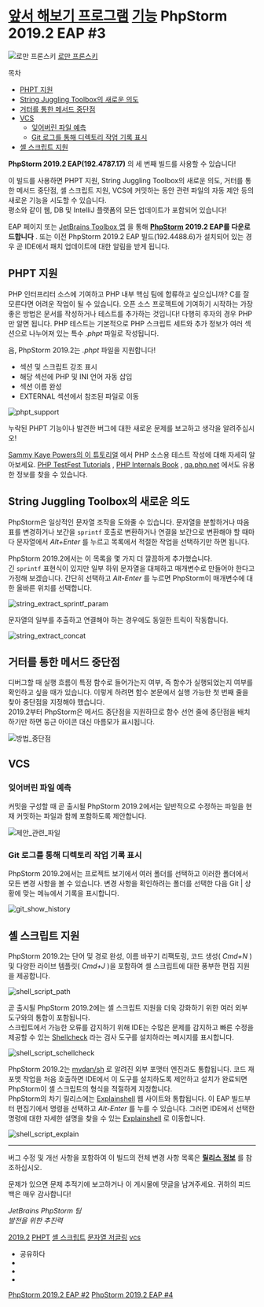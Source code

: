 [앞서 해보기 프로그램](/phpstorm/category/eap/) [기능](/phpstorm/category/features/) PhpStorm 2019.2 EAP #3 
========================

![로만 프론스키](https://secure.gravatar.com/avatar/269798998e24876e4f3ea6f6d1effdc7?s=200&r=g) [로만 프론스키](https://blog.jetbrains.com/author/rpronskiy) 



 목차

  

- [PHPT 지원](#PHPT_support "PHPT 지원")
- [String Juggling Toolbox의 새로운 의도](#New_Intentions_in_String_Juggling_Toolbox "String Juggling Toolbox의 새로운 의도")
- [거터를 통한 메서드 중단점](#Method_Breakpoints_via_the_gutter "거터를 통한 메서드 중단점")
- [VCS](#VCS "VCS")
    - [잊어버린 파일 예측](#Predicting_forgotten_files "잊어버린 파일 예측")
    - [Git 로그를 통해 디렉토리 작업 기록 표시](#Show_history_for_directory_works_through_Git_log "Git 로그를 통해 디렉토리 작업 기록 표시")
- [셸 스크립트 지원](#Support_for_Shell_Scripts "셸 스크립트 지원")



 **PhpStorm 2019.2 EAP(192.4787.17)** 의 세 번째 빌드를 사용할 수 있습니다!

 이 빌드를 사용하면 PHPT 지원, String Juggling Toolbox의 새로운 의도, 거터를 통한 메서드 중단점, 셸 스크립트 지원, VCS에 커밋하는 동안 관련 파일의 자동 제안 등의 새로운 기능을 시도할 수 있습니다.  
 평소와 같이 웹, DB 및 IntelliJ 플랫폼의 모든 업데이트가 포함되어 있습니다!

 EAP 페이지 또는 [JetBrains Toolbox 앱](https://www.jetbrains.com/toolbox/app/) 을 통해 **[PhpStorm](https://www.jetbrains.com/phpstorm/eap/) 2019.2 EAP를 다운로드합니다** . 또는 이전 PhpStorm 2019.2 EAP 빌드(192.4488.6)가 설치되어 있는 경우 곧 IDE에서 패치 업데이트에 대한 알림을 받게 됩니다.

 PHPT 지원
--------

 PHP 인터프리터 소스에 기여하고 PHP 내부 핵심 팀에 합류하고 싶으십니까? C를 잘 모른다면 어려운 작업이 될 수 있습니다. 오픈 소스 프로젝트에 기여하기 시작하는 가장 좋은 방법은 문서를 작성하거나 테스트를 추가하는 것입니다! 다행히 후자의 경우 PHP만 알면 됩니다. PHP 테스트는 기본적으로 PHP 스크립트 세트와 추가 정보가 여러 섹션으로 나누어져 있는 특수 *.phpt* 파일로 작성됩니다.

 음, PhpStorm 2019.2는 *.phpt* 파일을 지원합니다!

- 섹션 및 스크립트 강조 표시
- 해당 섹션에 PHP 및 INI 언어 자동 삽입
- 섹션 이름 완성
- EXTERNAL 섹션에서 참조된 파일로 이동

![phpt_support](https://blog.jetbrains.com/wp-content/uploads/2019/06/phpstorm-phpt_support.png)

 누락된 PHPT 기능이나 발견한 버그에 대한 새로운 문제를 보고하고 생각을 알려주십시오!

 [Sammy Kaye Powers의 이 튜토리얼](https://phptestfest.org/tutorials/writing-tests-for-php-source/) 에서 PHP 소스용 테스트 작성에 대해 자세히 알아보세요. [PHP TestFest Tutorials](https://phptestfest.org/tutorials/) , [PHP Internals Book](http://www.phpinternalsbook.com/tests/overview.html) , [qa.php.net](https://qa.php.net/) 에서도 유용한 정보를 찾을 수 있습니다.

 String Juggling Toolbox의 새로운 의도
--------------------------------

 PhpStorm은 일상적인 문자열 조작을 도와줄 수 있습니다. 문자열을 분할하거나 따옴표를 변경하거나 보간을 `sprintf` 호출로 변환하거나 연결을 보간으로 변환해야 할 때마다 문자열에서 *Alt+Enter* 를 누르고 목록에서 적절한 작업을 선택하기만 하면 됩니다.

 PhpStorm 2019.2에서는 이 목록을 몇 가지 더 깔끔하게 추가했습니다.  
 긴 `sprintf` 표현식이 있지만 일부 하위 문자열을 대체하고 매개변수로 만들어야 한다고 가정해 보겠습니다. 간단히 선택하고 *Alt-Enter* 를 누르면 PhpStorm이 매개변수에 대한 올바른 위치를 선택합니다.

![string_extract_sprintf_param](https://blog.jetbrains.com/wp-content/uploads/2019/06/phpstorm-string_extract_sprintf_param.png)

 문자열의 일부를 추출하고 연결해야 하는 경우에도 동일한 트릭이 작동합니다.

![string_extract_concat](https://blog.jetbrains.com/wp-content/uploads/2019/06/phpstorm-string_extract_concat.png)

 거터를 통한 메서드 중단점
---------------

 디버그할 때 실행 흐름이 특정 함수로 들어가는지 여부, 즉 함수가 실행되었는지 여부를 확인하고 싶을 때가 있습니다. 이렇게 하려면 함수 본문에서 실행 가능한 첫 번째 줄을 찾아 중단점을 지정해야 했습니다.  
 2019.2부터 PhpStorm은 메서드 중단점을 지원하므로 함수 선언 줄에 중단점을 배치하기만 하면 둥근 아이콘 대신 마름모가 표시됩니다.

![방법_중단점](https://blog.jetbrains.com/wp-content/uploads/2019/06/phpstorm-method_breakpoints.png)

 VCS 
-----

###  잊어버린 파일 예측

 커밋을 구성할 때 곧 출시될 PhpStorm 2019.2에서는 일반적으로 수정하는 파일을 현재 커밋하는 파일과 함께 포함하도록 제안합니다.

![제안_관련_파일](https://blog.jetbrains.com/wp-content/uploads/2019/06/phpstorm-suggest_related_files.png)

###  Git 로그를 통해 디렉토리 작업 기록 표시

 PhpStorm 2019.2에서는 프로젝트 보기에서 여러 폴더를 선택하고 이러한 폴더에서 모든 변경 사항을 볼 수 있습니다. 변경 사항을 확인하려는 폴더를 선택한 다음 Git | 상황에 맞는 메뉴에서 기록을 표시합니다.

![git_show_history](https://blog.jetbrains.com/wp-content/uploads/2019/06/phpstorm-git_show_history.png)

 셸 스크립트 지원
----------

 PhpStorm 2019.2는 단어 및 경로 완성, 이름 바꾸기 리팩토링, 코드 생성( *Cmd+N* ) 및 다양한 라이브 템플릿( *Cmd+J* )을 포함하여 셸 스크립트에 대한 풍부한 편집 지원을 제공합니다.

![shell_script_path](https://blog.jetbrains.com/wp-content/uploads/2019/06/phpstorm-shell_script_path.png)

 곧 출시될 PhpStorm 2019.2에는 셸 스크립트 지원을 더욱 강화하기 위한 여러 외부 도구와의 통합이 포함됩니다.  
 스크립트에서 가능한 오류를 감지하기 위해 IDE는 수많은 문제를 감지하고 빠른 수정을 제공할 수 있는 [Shellcheck](https://github.com/koalaman/shellcheck) 라는 검사 도구를 설치하라는 메시지를 표시합니다.

![shell_script_schellcheck](https://blog.jetbrains.com/wp-content/uploads/2019/06/phpstorm-shell_script_schellcheck.png)

 PhpStorm 2019.2는 [mvdan/sh](https://github.com/mvdan/sh) 로 알려진 외부 포맷터 엔진과도 통합됩니다. 코드 재포맷 작업을 처음 호출하면 IDE에서 이 도구를 설치하도록 제안하고 설치가 완료되면 PhpStorm이 셸 스크립트의 형식을 적절하게 지정합니다.  
 PhpStorm의 차기 릴리스에는 [Explainshell](https://explainshell.com/) 웹 사이트와 통합됩니다. 이 EAP 빌드부터 편집기에서 명령을 선택하고 *Alt-Enter* 를 누를 수 있습니다. 그러면 IDE에서 선택한 명령에 대한 자세한 설명을 찾을 수 있는 [Explainshell](https://explainshell.com/) 로 이동합니다.

![shell_script_explain](https://blog.jetbrains.com/wp-content/uploads/2019/06/phpstorm-shell_script_explain.png)

---

 버그 수정 및 개선 사항을 포함하여 이 빌드의 전체 변경 사항 목록은 **[릴리스 정보](https://confluence.jetbrains.com/display/PhpStorm/PhpStorm+192.4787.17+Release+Notes)** 를 참조하십시오.

 문제가 있으면 문제 추적기에 보고하거나 이 게시물에 댓글을 남겨주세요. 귀하의 피드백은 매우 감사합니다!

 *JetBrains PhpStorm 팀*  
 *발전을 위한 추진력*

 [2019.2](/phpstorm/tag/2019-2/) [PHPT](/phpstorm/tag/phpt/) [셸 스크립트](/phpstorm/tag/shell-scripts/) [문자열 저글링](/phpstorm/tag/string-juggling/) [vcs](/phpstorm/tag/vcs/)

- 공유하다
- [](https://www.facebook.com/sharer.php?u=https%3A%2F%2Fblog.jetbrains.com%2Fphpstorm%2F2019%2F06%2Fphpstorm-2019-2-eap-192-4787-17%2F)
- [](https://twitter.com/intent/tweet?source=https%3A%2F%2Fblog.jetbrains.com%2Fphpstorm%2F2019%2F06%2Fphpstorm-2019-2-eap-192-4787-17%2F&text=https%3A%2F%2Fblog.jetbrains.com%2Fphpstorm%2F2019%2F06%2Fphpstorm-2019-2-eap-192-4787-17%2F&via=phpstorm)
- [](http://www.linkedin.com/shareArticle?mini=true&url=https%3A%2F%2Fblog.jetbrains.com%2Fphpstorm%2F2019%2F06%2Fphpstorm-2019-2-eap-192-4787-17%2F)



 [PhpStorm 2019.2 EAP #2](https://blog.jetbrains.com/phpstorm/2019/05/phpstorm-2019-2-eap-192-4488-6/) [PhpStorm 2019.2 EAP #4](https://blog.jetbrains.com/phpstorm/2019/06/phpstorm-2019-2-eap-192-5118-33/)